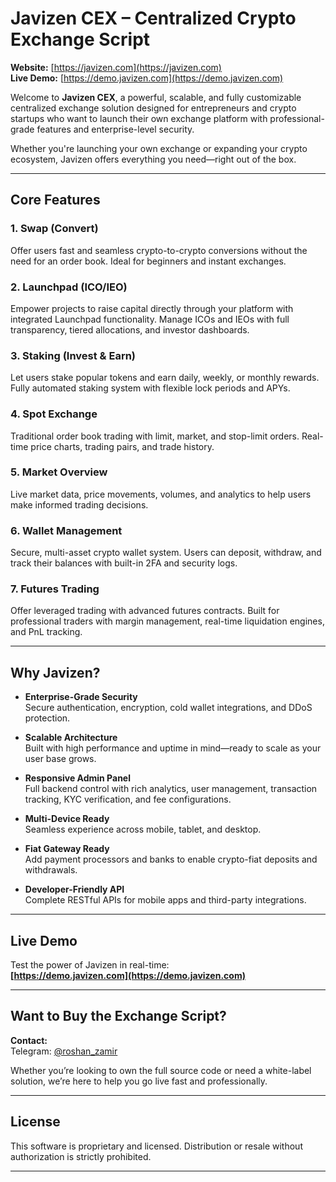 # Javizen CEX – Centralized Crypto Exchange Script

**Website:** [https://javizen.com](https://javizen.com)  
**Live Demo:** [https://demo.javizen.com](https://demo.javizen.com)

Welcome to **Javizen CEX**, a powerful, scalable, and fully customizable centralized exchange solution designed for entrepreneurs and crypto startups who want to launch their own exchange platform with professional-grade features and enterprise-level security.

Whether you're launching your own exchange or expanding your crypto ecosystem, Javizen offers everything you need—right out of the box.

---

## Core Features

### **1. Swap (Convert)**
Offer users fast and seamless crypto-to-crypto conversions without the need for an order book. Ideal for beginners and instant exchanges.

### **2. Launchpad (ICO/IEO)**
Empower projects to raise capital directly through your platform with integrated Launchpad functionality. Manage ICOs and IEOs with full transparency, tiered allocations, and investor dashboards.

### **3. Staking (Invest & Earn)**
Let users stake popular tokens and earn daily, weekly, or monthly rewards. Fully automated staking system with flexible lock periods and APYs.

### **4. Spot Exchange**
Traditional order book trading with limit, market, and stop-limit orders. Real-time price charts, trading pairs, and trade history.

### **5. Market Overview**
Live market data, price movements, volumes, and analytics to help users make informed trading decisions.

### **6. Wallet Management**
Secure, multi-asset crypto wallet system. Users can deposit, withdraw, and track their balances with built-in 2FA and security logs.

### **7. Futures Trading**
Offer leveraged trading with advanced futures contracts. Built for professional traders with margin management, real-time liquidation engines, and PnL tracking.

---

## Why Javizen?

- **Enterprise-Grade Security**  
  Secure authentication, encryption, cold wallet integrations, and DDoS protection.

- **Scalable Architecture**  
  Built with high performance and uptime in mind—ready to scale as your user base grows.

- **Responsive Admin Panel**  
  Full backend control with rich analytics, user management, transaction tracking, KYC verification, and fee configurations.

- **Multi-Device Ready**  
  Seamless experience across mobile, tablet, and desktop.

- **Fiat Gateway Ready**  
  Add payment processors and banks to enable crypto-fiat deposits and withdrawals.

- **Developer-Friendly API**  
  Complete RESTful APIs for mobile apps and third-party integrations.

---

## Live Demo

Test the power of Javizen in real-time:  
**[https://demo.javizen.com](https://demo.javizen.com)**

---

## Want to Buy the Exchange Script?

**Contact:**  
Telegram: [@roshan_zamir](https://t.me/roshan_zamir)

Whether you’re looking to own the full source code or need a white-label solution, we’re here to help you go live fast and professionally.

---

## License

This software is proprietary and licensed. Distribution or resale without authorization is strictly prohibited.

---
